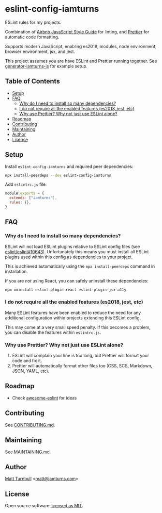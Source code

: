 # eslint-config-iamturns

ESLint rules for my projects.

Combination of [Airbnb JavaScript Style Guide](https://github.com/airbnb/javascript) for linting, and [Prettier](https://prettier.io) for automatic code formatting.

Supports modern JavaScript, enabling es2018, modules, node environment, browser environment, jsx, and jest.

This project assumes you are have ESLint and Prettier running together. See [generator-iamturns-js](https://github.com/iamturns/generator-iamturns-js) for example setup.

## Table of Contents

<!-- START doctoc generated TOC please keep comment here to allow auto update -->
<!-- DON'T EDIT THIS SECTION, INSTEAD RE-RUN doctoc TO UPDATE -->

- [Setup](#setup)
- [FAQ](#faq)
  - [Why do I need to install so many dependencies?](#why-do-i-need-to-install-so-many-dependencies)
  - [I do not require all the enabled features (es2018, jest, etc)](#i-do-not-require-all-the-enabled-features-es2018-jest-etc)
  - [Why use Prettier? Why not just use ESLint alone?](#why-use-prettier-why-not-just-use-eslint-alone)
- [Roadmap](#roadmap)
- [Contributing](#contributing)
- [Maintaining](#maintaining)
- [Author](#author)
- [License](#license)

<!-- END doctoc generated TOC please keep comment here to allow auto update -->

## Setup

Install `eslint-config-iamturns` and required peer dependencies:

```bash
npx install-peerdeps --dev eslint-config-iamturns
```

Add `eslintrc.js` file:

```javascript
module.exports = {
  extends: ["iamturns"],
  rules: {},
}
```

## FAQ

### Why do I need to install so many dependencies?

ESLint will not load ESLint plugins relative to ESLint config files (see [eslint/eslint#10643](https://github.com/eslint/eslint/issues/10643)). Unfortunately this means you must install all ESLint plugins used within this config as dependencies to your project.

This is achieved automatically using the `npx install-peerdeps` command in installation.

If you are _not_ using React, you can safely uninstall these dependencies:

```bash
npm uninstall eslint-plugin-react eslint-plugin-jsx-a11y
```

### I do not require all the enabled features (es2018, jest, etc)

Many ESLint features have been enabled to reduce the need for any additional configuration within projects extending this ESLint config.

This may come at a very small speed penalty. If this becomes a problem, you can disable the features within `eslintrc.js`.

### Why use Prettier? Why not just use ESLint alone?

1. ESLint will complain your line is too long, but Prettier will format your code and fix it.
1. Prettier will automatically format other files too (CSS, SCS, Markdown, JSON, YAML, etc).

## Roadmap

- Check [awesome-eslint](https://github.com/dustinspecker/awesome-eslint) for ideas

## Contributing

See [CONTRIBUTING.md](CONTRIBUTING.md).

## Maintaining

See [MAINTAINING.md](MAINTAINING.md).

## Author

[Matt Turnbull](https://iamturns.com) <[matt@iamturns.com](mailto:matt@iamturns.com)>

## License

Open source software [licensed as MIT](https://github.com/iamturns/eslint-config-iamturns/blob/master/LICENSE).
